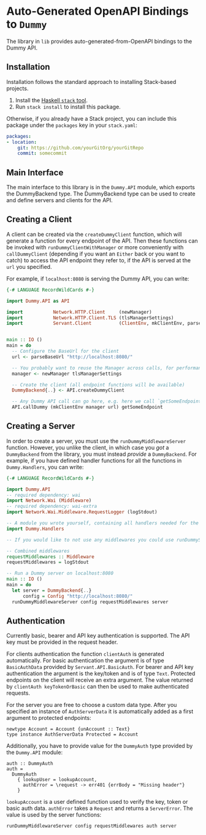 # Auto-Generated OpenAPI Bindings to `Dummy`

The library in `lib` provides auto-generated-from-OpenAPI bindings to the Dummy API.

## Installation

Installation follows the standard approach to installing Stack-based projects.

1. Install the [Haskell `stack` tool](http://docs.haskellstack.org/en/stable/README).
2. Run `stack install` to install this package.

Otherwise, if you already have a Stack project, you can include this package under the `packages` key in your `stack.yaml`:
```yaml
packages:
- location:
    git: https://github.com/yourGitOrg/yourGitRepo
    commit: somecommit
```

## Main Interface

The main interface to this library is in the `Dummy.API` module, which exports the DummyBackend type. The DummyBackend
type can be used to create and define servers and clients for the API.

## Creating a Client

A client can be created via the `createDummyClient` function, which will generate a function for every endpoint of the API.
Then these functions can be invoked with `runDummyClientWithManager` or more conveniently with `callDummyClient`
(depending if you want an `Either` back or you want to catch) to access the API endpoint they refer to, if the API is served
at the `url` you specified.

For example, if `localhost:8080` is serving the Dummy API, you can write:

```haskell
{-# LANGUAGE RecordWildCards #-}

import Dummy.API as API

import           Network.HTTP.Client     (newManager)
import           Network.HTTP.Client.TLS (tlsManagerSettings)
import           Servant.Client          (ClientEnv, mkClientEnv, parseBaseUrl)


main :: IO ()
main = do
  -- Configure the BaseUrl for the client
  url <- parseBaseUrl "http://localhost:8080/"

  -- You probably want to reuse the Manager across calls, for performance reasons
  manager <- newManager tlsManagerSettings

  -- Create the client (all endpoint functions will be available)
  DummyBackend{..} <- API.createDummyClient

  -- Any Dummy API call can go here, e.g. here we call `getSomeEndpoint`
  API.callDummy (mkClientEnv manager url) getSomeEndpoint
```

## Creating a Server

In order to create a server, you must use the `runDummyMiddlewareServer` function. However, you unlike the client, in which case you *got* a `DummyBackend`
from the library, you must instead *provide* a `DummyBackend`. For example, if you have defined handler functions for all the
functions in `Dummy.Handlers`, you can write:

```haskell
{-# LANGUAGE RecordWildCards #-}

import Dummy.API
-- required dependency: wai
import Network.Wai (Middleware)
-- required dependency: wai-extra
import Network.Wai.Middleware.RequestLogger (logStdout)

-- A module you wrote yourself, containing all handlers needed for the DummyBackend type.
import Dummy.Handlers

-- If you would like to not use any middlewares you could use runDummyServer instead

-- Combined middlewares
requestMiddlewares :: Middleware
requestMiddlewares = logStdout

-- Run a Dummy server on localhost:8080
main :: IO ()
main = do
  let server = DummyBackend{..}
      config = Config "http://localhost:8080/"
  runDummyMiddlewareServer config requestMiddlewares server
```

## Authentication

Currently basic, bearer and API key authentication is supported. The API key must be provided
in the request header.

For clients authentication the function `clientAuth` is generated automatically. For basic
authentication the argument is of type `BasicAuthData` provided by `Servant.API.BasicAuth`.
For bearer and API key authentication the argument is the key/token and is of type `Text`.
Protected endpoints on the client will receive an extra argument. The value returned by
`clientAuth keyTokenOrBasic` can then be used to make authenticated requests.

For the server you are free to choose a custom data type. After you specified an instance of
`AuthServerData` it is automatically added as a first argument to protected endpoints:

```
newtype Account = Account {unAccount :: Text}
type instance AuthServerData Protected = Account
```

Additionally, you have to provide value for the `DummyAuth` type provided by the
`Dummy.API` module:

```
auth :: DummyAuth
auth =
  DummyAuth
    { lookupUser = lookupAccount,
      authError = \request -> err401 {errBody = "Missing header"}
    }
```

`lookupAccount` is a user defined function used to verify the key, token or basic auth data.
`authError` takes a `Request` and returns a `ServerError`. The value is used by the server
functions:

```
runDummyMiddlewareServer config requestMiddlewares auth server
```
